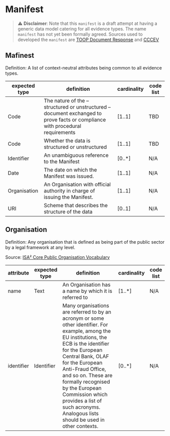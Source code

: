 # Manifest

> :warning: **Disclaimer**: Note that this `manifest` is a draft attempt at having a generic data model catering for all evidence types. The name `manifest` has not yet been formally agreed. Sources used to developed the `manifest` are [TOOP Document Response](http://wiki.ds.unipi.gr/display/TOOP/TOOP+Response+Syntax+Mapping#TOOPResponseSyntaxMapping-DocumentResponse) and [CCCEV](https://joinup.ec.europa.eu/collection/semantic-interoperability-community-semic/solution/core-criterion-and-core-evidence-vocabulary)

## Mafinest
Definition: A list of context-neutral attributes being common to all evidence types. 

|     expected type    |     definition                                                                                                                           |     cardinality    |     code list    |
|----------------------|------------------------------------------------------------------------------------------------------------------------------------------|--------------------|------------------|
|     Code             |     The nature of the   – structured or unstructured – document exchanged to prove facts or   compliance with procedural requirements    |     [1..1]         |     TBD          |
|     Code             |     Whether the data   is structured or unstructured                                                                                     |     [1..1]         |     TBD          |
|     Identifier       |     An unambiguous   reference to the Manifest                                                                                           |     [0..*]         |     N/A          |
|     Date             |     The date on which   the Manifest was issued.                                                                                         |     [1..1]         |     N/A          |
|     Organisation     |     An Organisation   with official authority in charge of issuing the Manifest.                                                         |     [1..1]         |     N/A          |
|     URI              |     Scheme that   describes the structure of the data                                                                                    |     [0..1]         |     N/A          |

## Organisation

Definition: Any organisation that is defined as being part of the public sector by a legal framework at any level.

Source: [ISA² Core Public Organisation Vocabulary](https://joinup.ec.europa.eu/release/core-public-organisation-vocabulary-v100)

|     attribute     |     expected type    |     definition                                                                                                                                                                                                                                                                                                                                                                                      |     cardinality    |     code list    |
|-------------------|----------------------|-----------------------------------------------------------------------------------------------------------------------------------------------------------------------------------------------------------------------------------------------------------------------------------------------------------------------------------------------------------------------------------------------------|--------------------|------------------|
|     name          |     Text             |     An Organisation has   a name by which it is referred to                                                                                                                                                                                                                                                                                                                                         |     [1..*]         |     N/A          |
|     identifier    |     Identifier       |     Many   organisations are referred to by an acronym or some other identifier. For   example, among the EU institutions, the ECB is the identifier for the   European Central Bank, OLAF for the European Anti-Fraud Office, and so on.   These are formally recognised by the European Commission which provides a   list of such acronyms. Analogous lists should be used in other contexts.    |     [0..*]         |     N/A          |